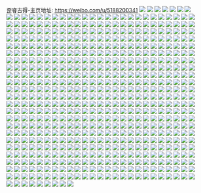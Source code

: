 歪睿古得-主页地址: https://weibo.com/u/5188200341 
![](https://wx4.sinaimg.cn/mw2000/005F79UFly1h8wygtimluj30u00ya0y1.jpg) 
![](https://wx4.sinaimg.cn/mw2000/005F79UFly1h8s5674rcgj30zo2561kx.jpg) 
![](https://wx4.sinaimg.cn/mw2000/005F79UFly1h8phu8wo7wj32c02c04qq.jpg) 
![](https://wx4.sinaimg.cn/mw2000/005F79UFly1h8niu481vkj32c02c0npe.jpg) 
![](https://wx4.sinaimg.cn/mw2000/005F79UFly1h8klcp8d26j30zo256h1o.jpg) 
![](https://wx4.sinaimg.cn/mw2000/005F79UFly1h8jtdghgjgj30zo256h0e.jpg) 
![](https://wx4.sinaimg.cn/mw2000/005F79UFly1h8iy2l20goj30v90v9gql.jpg) 
![](https://wx4.sinaimg.cn/mw2000/005F79UFly1h8bf3zbek7j31o01o0hdt.jpg) 
![](https://wx4.sinaimg.cn/mw2000/005F79UFly1h7z7sgn6njj30zo2567u2.jpg) 
![](https://wx4.sinaimg.cn/mw2000/005F79UFly1h7z164oi60j32c02c0kjl.jpg) 
![](https://wx4.sinaimg.cn/mw2000/005F79UFly1h7uh8br5fsj30u01hcws0.jpg) 
![](https://wx4.sinaimg.cn/mw2000/005F79UFly1h7l9nnjhcmj31o0280kjl.jpg) 
![](https://wx4.sinaimg.cn/mw2000/005F79UFly1h7l78qyfmyj313y24w7ku.jpg) 
![](https://wx4.sinaimg.cn/mw2000/005F79UFly1h7l78qh4qdj313y24w1kx.jpg) 
![](https://wx4.sinaimg.cn/mw2000/005F79UFly1h7l6hvx47vj32560zonpd.jpg) 
![](https://wx4.sinaimg.cn/mw2000/005F79UFly1h6y8gng2fhj32c03407wi.jpg) 
![](https://wx4.sinaimg.cn/mw2000/005F79UFly1h6y8gxfkvwj33402c019a.jpg) 
![](https://wx4.sinaimg.cn/mw2000/005F79UFly1h6y8fk8649j30zo256e82.jpg) 
![](https://wx4.sinaimg.cn/mw2000/005F79UFly1h6543yotdtj30wi0fbt9x.jpg) 
![](https://wx4.sinaimg.cn/mw2000/005F79UFly1h5i5agwg7fj31o02804qq.jpg) 
![](https://wx4.sinaimg.cn/mw2000/005F79UFly1h50wd2kxvbj31o01o0kjl.jpg) 
![](https://wx4.sinaimg.cn/mw2000/005F79UFly1h4v66seuxhj32c02c0nph.jpg) 
![](https://wx4.sinaimg.cn/mw2000/005F79UFly1h4v5f2vu8bj32c02c01l0.jpg) 
![](https://wx4.sinaimg.cn/mw2000/005F79UFly1h4nx3tynk7j32c02c0kjp.jpg) 
![](https://wx4.sinaimg.cn/mw2000/005F79UFly1h4jif15g4bj32c02c01l2.jpg) 
![](https://wx4.sinaimg.cn/mw2000/005F79UFly1h4jif5psc1j32c12c1e85.jpg) 
![](https://wx4.sinaimg.cn/mw2000/005F79UFly1h4jif9ty0ej32c02c04qu.jpg) 
![](https://wx4.sinaimg.cn/mw2000/005F79UFly1h4jifdtbpej32c02c0kjp.jpg) 
![](https://wx4.sinaimg.cn/mw2000/005F79UFly1h4jievoaz7j32c02c04qt.jpg) 
![](https://wx4.sinaimg.cn/mw2000/005F79UFly1h4jifhweamj32c02c0hdv.jpg) 
![](https://wx4.sinaimg.cn/mw2000/005F79UFly1h4gsq59gozj32c02c07wi.jpg) 
![](https://wx4.sinaimg.cn/mw2000/005F79UFly1h4bvbc5ruoj32c03401kz.jpg) 
![](https://wx4.sinaimg.cn/mw2000/005F79UFly1h469wvs3lrj30wi0n5q56.jpg) 
![](https://wx4.sinaimg.cn/mw2000/005F79UFly1h41rd9ucevj32c02c04qq.jpg) 
![](https://wx4.sinaimg.cn/mw2000/005F79UFly1h40w5axd5xj32c02c07wi.jpg) 
![](https://wx4.sinaimg.cn/mw2000/005F79UFly1h3ytbpz0x0j32c02c0e82.jpg) 
![](https://wx4.sinaimg.cn/mw2000/005F79UFly1h3u3e5vwrkj30zo11ragp.jpg) 
![](https://wx4.sinaimg.cn/mw2000/005F79UFly1h3tzxvds63j31o0280npe.jpg) 
![](https://wx4.sinaimg.cn/mw2000/005F79UFly1h3tduvpdu6j30wi16qjze.jpg) 
![](https://wx4.sinaimg.cn/mw2000/005F79UFly1h3llj2mjpaj30zo256qv5.jpg) 
![](https://wx4.sinaimg.cn/mw2000/005F79UFly1h3gbt6mc7ej31o0280x6p.jpg) 
![](https://wx4.sinaimg.cn/mw2000/005F79UFly1h3gbtxys2uj30zo256u0x.jpg) 
![](https://wx4.sinaimg.cn/mw2000/005F79UFly1h3cts0k53jj30my0jqtau.jpg) 
![](https://wx4.sinaimg.cn/mw2000/005F79UFly1h3b7ccpfiwj30u011idmz.jpg) 
![](https://wx4.sinaimg.cn/mw2000/005F79UFly1h2who3t6rxj30zo256h8m.jpg) 
![](https://wx4.sinaimg.cn/mw2000/005F79UFly1h2who4ymg0j30zo256h8r.jpg) 
![](https://wx4.sinaimg.cn/mw2000/005F79UFly1h2mtku4mpkj30zo256b29.jpg) 
![](https://wx4.sinaimg.cn/mw2000/005F79UFly1h2m2xd11e1j30zg1baqbf.jpg) 
![](https://wx4.sinaimg.cn/mw2000/005F79UFly1h2m2xbxxexj31ba0zgtki.jpg) 
![](https://wx4.sinaimg.cn/mw2000/005F79UFly1h2jupzf68oj32a12a1hdw.jpg) 
![](https://wx4.sinaimg.cn/mw2000/005F79UFly1h2eqmmy4sqj30zo256k30.jpg) 
![](https://wx4.sinaimg.cn/mw2000/005F79UFly1h2eqmnkqy1j30zo256alx.jpg) 
![](https://wx4.sinaimg.cn/mw2000/005F79UFly1h2bs4xnyr6j32c02c01kz.jpg) 
![](https://wx4.sinaimg.cn/mw2000/005F79UFly1h2bs51izwzj32c02c07wj.jpg) 
![](https://wx4.sinaimg.cn/mw2000/005F79UFly1h2bs4rukksj32c02c0u0z.jpg) 
![](https://wx4.sinaimg.cn/mw2000/005F79UFly1h2bs52jrywj32c02c04qp.jpg) 
![](https://wx4.sinaimg.cn/mw2000/005F79UFly1h2a7ms98fgj32c02c01ky.jpg) 
![](https://wx4.sinaimg.cn/mw2000/005F79UFly1h29evn7x2kj32c02c04qq.jpg) 
![](https://wx4.sinaimg.cn/mw2000/005F79UFly1h24wwceqqpj30u01hb1cs.jpg) 
![](https://wx4.sinaimg.cn/mw2000/005F79UFly1h23herp83tj32c02c0nph.jpg) 
![](https://wx4.sinaimg.cn/mw2000/005F79UFly1h1vmbnfjgqj32c02c0npd.jpg) 
![](https://wx4.sinaimg.cn/mw2000/005F79UFly1h1vmbmkp73j32c02c0kjl.jpg) 
![](https://wx4.sinaimg.cn/mw2000/005F79UFly1h1uec1t3f0j32c02c0npf.jpg) 
![](https://wx4.sinaimg.cn/mw2000/005F79UFly1h1uec3pde3j32c02c0npe.jpg) 
![](https://wx4.sinaimg.cn/mw2000/005F79UFly1h1nglwu8qjj31o0280kjm.jpg) 
![](https://wx4.sinaimg.cn/mw2000/005F79UFly1h1gcecdrbaj32c02c0npe.jpg) 
![](https://wx4.sinaimg.cn/mw2000/005F79UFly1h1gced2atkj32c02c0npd.jpg) 
![](https://wx4.sinaimg.cn/mw2000/005F79UFly1h1gcee9k7mj32c02c0npf.jpg) 
![](https://wx4.sinaimg.cn/mw2000/005F79UFly1h1gceezzbpj31o0280kjl.jpg) 
![](https://wx4.sinaimg.cn/mw2000/005F79UFly1h1gcjbci0dj31o01o04qp.jpg) 
![](https://wx4.sinaimg.cn/mw2000/005F79UFly1h1e6zo8ayzj31o01o04qp.jpg) 
![](https://wx4.sinaimg.cn/mw2000/005F79UFly1h1e6zpd7eyj31o01o07wh.jpg) 
![](https://wx4.sinaimg.cn/mw2000/005F79UFly1h1d2b4fqi7j31o01o0hdt.jpg) 
![](https://wx4.sinaimg.cn/mw2000/005F79UFly1h17f2nxm11j30u00u0k55.jpg) 
![](https://wx4.sinaimg.cn/mw2000/005F79UFly1h13bn1kfvgj30u00u075x.jpg) 
![](https://wx4.sinaimg.cn/mw2000/005F79UFly1h13bn189kxj30u00u0gpf.jpg) 
![](https://wx4.sinaimg.cn/mw2000/005F79UFly1h12nyfvw89j31o0280b29.jpg) 
![](https://wx4.sinaimg.cn/mw2000/005F79UFly1h12nyk4z5bj32c02c0b2a.jpg) 
![](https://wx4.sinaimg.cn/mw2000/005F79UFly1h12nyxe4qrj31811acan3.jpg) 
![](https://wx4.sinaimg.cn/mw2000/005F79UFly1h0wfi675u7j32c02c0npe.jpg) 
![](https://wx4.sinaimg.cn/mw2000/005F79UFly1h0wfi41a23j32c02c01kz.jpg) 
![](https://wx4.sinaimg.cn/mw2000/005F79UFly1h0vsicho7bj30u00u0jw1.jpg) 
![](https://wx4.sinaimg.cn/mw2000/005F79UFly1h0s9jwwwc5j31o0280x6p.jpg) 
![](https://wx4.sinaimg.cn/mw2000/005F79UFly1h0s9jxzpuij31o0280u0x.jpg) 
![](https://wx4.sinaimg.cn/mw2000/005F79UFly1h0s9jzgtz8j31o0280kjl.jpg) 
![](https://wx4.sinaimg.cn/mw2000/005F79UFly1h0s9k40uboj32c0340b2b.jpg) 
![](https://wx4.sinaimg.cn/mw2000/005F79UFly1h0notbmjo8j31o0280npd.jpg) 
![](https://wx4.sinaimg.cn/mw2000/005F79UFly1h0k8fr8ikxj30sp0spjzh.jpg) 
![](https://wx4.sinaimg.cn/mw2000/005F79UFly1h0jp0p7uh5j30ku0kugpk.jpg) 
![](https://wx4.sinaimg.cn/mw2000/005F79UFly1h0hxfb3ruyj30se0sgn1c.jpg) 
![](https://wx4.sinaimg.cn/mw2000/005F79UFly1h0gsr9nx15j33402c04qr.jpg) 
![](https://wx4.sinaimg.cn/mw2000/005F79UFly1h0gsrmzowdj31o0280e82.jpg) 
![](https://wx4.sinaimg.cn/mw2000/005F79UFly1h0gsronmn9j32b8340hdu.jpg) 
![](https://wx4.sinaimg.cn/mw2000/005F79UFly1h0g9n1e1fqj32801o0npd.jpg) 
![](https://wx4.sinaimg.cn/mw2000/005F79UFly1h0bvmaupujj30ku0ku0xc.jpg) 
![](https://wx4.sinaimg.cn/mw2000/005F79UFly1h09nldcp1kj32c02c0e82.jpg) 
![](https://wx4.sinaimg.cn/mw2000/005F79UFly1h084qne61yj30ku0kugtx.jpg) 
![](https://wx4.sinaimg.cn/mw2000/005F79UFly1h084qnsp95j30ku0kun3w.jpg) 
![](https://wx4.sinaimg.cn/mw2000/005F79UFly1h084qn03fsj30ku0kutgo.jpg) 
![](https://wx4.sinaimg.cn/mw2000/005F79UFly1h01l5dzfw6j30zo256n8m.jpg) 
![](https://wx4.sinaimg.cn/mw2000/005F79UFly1gzyvsswkr6j30u01hcn8t.jpg) 
![](https://wx4.sinaimg.cn/mw2000/005F79UFly1gzyvsx0o79j30zo256hdt.jpg) 
![](https://wx4.sinaimg.cn/mw2000/005F79UFly1gzoi10sn5aj30ku0ku0yx.jpg) 
![](https://wx4.sinaimg.cn/mw2000/005F79UFly1gzlx6lhx8jj30ku0kugpv.jpg) 
![](https://wx4.sinaimg.cn/mw2000/005F79UFly1gzlx6nalkjj30ku0ku77a.jpg) 
![](https://wx4.sinaimg.cn/mw2000/005F79UFly1gzlx7jisllj30ku0kugol.jpg) 
![](https://wx4.sinaimg.cn/mw2000/005F79UFly1gzl8fgw4hej30ku0kujtr.jpg) 
![](https://wx4.sinaimg.cn/mw2000/005F79UFly1gzl8fh61ymj30ku0ku40n.jpg) 
![](https://wx4.sinaimg.cn/mw2000/005F79UFly1gzk8bm8y24j30ku0kujui.jpg) 
![](https://wx4.sinaimg.cn/mw2000/005F79UFly1gzk8bmts4cj30ku0ku0x9.jpg) 
![](https://wx4.sinaimg.cn/mw2000/005F79UFly1gzk8bnbty8j30ku0kuwjl.jpg) 
![](https://wx4.sinaimg.cn/mw2000/005F79UFly1gzk8bnr82ej30ku0kutcr.jpg) 
![](https://wx4.sinaimg.cn/mw2000/005F79UFly1gzk8bo4r8nj30ku0ku0xb.jpg) 
![](https://wx4.sinaimg.cn/mw2000/005F79UFly1gzk8boh1vpj30ku0ku41s.jpg) 
![](https://wx4.sinaimg.cn/mw2000/005F79UFly1gzk8bks17jj30ku0ku0wy.jpg) 
![](https://wx4.sinaimg.cn/mw2000/005F79UFly1gzk8bos3tvj30ku0ku0vn.jpg) 
![](https://wx4.sinaimg.cn/mw2000/005F79UFly1gzjdlcn21kj30ku0kuq9n.jpg) 
![](https://wx4.sinaimg.cn/mw2000/005F79UFly1gzjdlctt97j30ku0kujxy.jpg) 
![](https://wx4.sinaimg.cn/mw2000/005F79UFly1gzjdlcb8jvj30ku0kuwin.jpg) 
![](https://wx4.sinaimg.cn/mw2000/005F79UFly1gzjdld27d0j30ku0kuq72.jpg) 
![](https://wx4.sinaimg.cn/mw2000/005F79UFly1gzir53kn7yj30ku0kutcb.jpg) 
![](https://wx4.sinaimg.cn/mw2000/005F79UFly1gzefrz015ij30ku0kuq6p.jpg) 
![](https://wx4.sinaimg.cn/mw2000/005F79UFly1gze9xm1rbjj30ku0kuwhh.jpg) 
![](https://wx4.sinaimg.cn/mw2000/005F79UFly1gzddwyltyfj30u0140gwl.jpg) 
![](https://wx4.sinaimg.cn/mw2000/005F79UFly1gzbvhk7ycmj30ku0kujwe.jpg) 
![](https://wx4.sinaimg.cn/mw2000/005F79UFly1gzbvhjsh9uj30ku0kuacw.jpg) 
![](https://wx4.sinaimg.cn/mw2000/005F79UFly1gz9zwf8lwzj30ku0ku0ws.jpg) 
![](https://wx4.sinaimg.cn/mw2000/005F79UFly1gz2geujiowj30qa15wn7y.jpg) 
![](https://wx4.sinaimg.cn/mw2000/005F79UFly1gz0ig3z6j1j30ku0ku0wl.jpg) 
![](https://wx4.sinaimg.cn/mw2000/005F79UFly1gz09bmo5c1j32801o04qq.jpg) 
![](https://wx4.sinaimg.cn/mw2000/005F79UFly1gyx7vlp9x3j30zo256kjl.jpg) 
![](https://wx4.sinaimg.cn/mw2000/005F79UFly1gyw58vi4a1j30u0140guu.jpg) 
![](https://wx4.sinaimg.cn/mw2000/005F79UFly1gyutdkmoknj30ku0kun4l.jpg) 
![](https://wx4.sinaimg.cn/mw2000/005F79UFly1gyuoho17ayj30ku0kudjo.jpg) 
![](https://wx4.sinaimg.cn/mw2000/005F79UFly1gyuohoedt3j30ku0kujvv.jpg) 
![](https://wx4.sinaimg.cn/mw2000/005F79UFly1gyqans931gj30ku0ku783.jpg) 
![](https://wx4.sinaimg.cn/mw2000/005F79UFly1gyq7ego9iej30ku0ku414.jpg) 
![](https://wx4.sinaimg.cn/mw2000/005F79UFly1gyq7eh6tojj30ku0kudi6.jpg) 
![](https://wx4.sinaimg.cn/mw2000/005F79UFly1gymsi3v62yj30ku0ku0wy.jpg) 
![](https://wx4.sinaimg.cn/mw2000/005F79UFly1gylue9pn22j30zo256x6p.jpg) 
![](https://wx4.sinaimg.cn/mw2000/005F79UFly1gyldpz37dpj30ku0ku78b.jpg) 
![](https://wx4.sinaimg.cn/mw2000/005F79UFly1gyldpzdp4wj30ku0kutcc.jpg) 
![](https://wx4.sinaimg.cn/mw2000/005F79UFly1gyldq116qgj30ku0ku42c.jpg) 
![](https://wx4.sinaimg.cn/mw2000/005F79UFly1gyk7k3r8pej30zo256u0x.jpg) 
![](https://wx4.sinaimg.cn/mw2000/005F79UFly1gyi803yvppj30zo256b29.jpg) 
![](https://wx4.sinaimg.cn/mw2000/005F79UFly1gyi7z9kwjtj30ku0kudlm.jpg) 
![](https://wx4.sinaimg.cn/mw2000/005F79UFly1gyhx64oolsj30da0d3aax.jpg) 
![](https://wx4.sinaimg.cn/mw2000/005F79UFly1gygsechopxj32c02c0npd.jpg) 
![](https://wx4.sinaimg.cn/mw2000/005F79UFly1gyfuz0r4khj30ku0ku79f.jpg) 
![](https://wx4.sinaimg.cn/mw2000/005F79UFly1gyfuz1syzhj30ku0kutc4.jpg) 
![](https://wx4.sinaimg.cn/mw2000/005F79UFly1gyfuz2c62ej30ku0kuq5q.jpg) 
![](https://wx4.sinaimg.cn/mw2000/005F79UFly1gyfuz2qysgj30ku0kudjv.jpg) 
![](https://wx4.sinaimg.cn/mw2000/005F79UFly1gyfdzy6pvuj30ku0kuteh.jpg) 
![](https://wx4.sinaimg.cn/mw2000/005F79UFly1gyfdzykcnij30ku0kun36.jpg) 
![](https://wx4.sinaimg.cn/mw2000/005F79UFly1gydi4wisjij30ku0kumzx.jpg) 
![](https://wx4.sinaimg.cn/mw2000/005F79UFly1gydi4z8c7vj30ku0kuwip.jpg) 
![](https://wx4.sinaimg.cn/mw2000/005F79UFly1gydi52qokpj30ku0ku44b.jpg) 
![](https://wx4.sinaimg.cn/mw2000/005F79UFly1gyd8zp1sg0j30u01sxali.jpg) 
![](https://wx4.sinaimg.cn/mw2000/005F79UFly1gyd1397x51j30ku0kuwi8.jpg) 
![](https://wx4.sinaimg.cn/mw2000/005F79UFly1gyd138aht7j30ku0kuwim.jpg) 
![](https://wx4.sinaimg.cn/mw2000/005F79UFly1gyb7wlkpwpj30u0140guu.jpg) 
![](https://wx4.sinaimg.cn/mw2000/005F79UFly1gyb7ylenzsj30u0140do6.jpg) 
![](https://wx4.sinaimg.cn/mw2000/005F79UFly1gy8tz514ztj32c02c0e83.jpg) 
![](https://wx4.sinaimg.cn/mw2000/005F79UFly1gy8rlxk620j32c03404qr.jpg) 
![](https://wx4.sinaimg.cn/mw2000/005F79UFly1gy7mq0wc70j31o02801ky.jpg) 
![](https://wx4.sinaimg.cn/mw2000/005F79UFly1gy6o0xa3d2j30ku0kun66.jpg) 
![](https://wx4.sinaimg.cn/mw2000/005F79UFly1gy6o0xmyx7j30ku0kuaii.jpg) 
![](https://wx4.sinaimg.cn/mw2000/005F79UFly1gy6o0yix00j30ku0kuqce.jpg) 
![](https://wx4.sinaimg.cn/mw2000/005F79UFly1gy6o0z303aj30ku0kudjy.jpg) 
![](https://wx4.sinaimg.cn/mw2000/005F79UFly1gy6o0wwxmmj30ku0kuah2.jpg) 
![](https://wx4.sinaimg.cn/mw2000/005F79UFly1gy6o0zu3f9j30ku0kuwiu.jpg) 
![](https://wx4.sinaimg.cn/mw2000/005F79UFly1gy6o10tq4nj30ku0kun11.jpg) 
![](https://wx4.sinaimg.cn/mw2000/005F79UFly1gy6o115r2oj30ku0kutce.jpg) 
![](https://wx4.sinaimg.cn/mw2000/005F79UFly1gy42d1zwaaj30ku0ku7al.jpg) 
![](https://wx4.sinaimg.cn/mw2000/005F79UFly1gy3nriqx70j30ku0ku43t.jpg) 
![](https://wx4.sinaimg.cn/mw2000/005F79UFly1gy3nrj5waoj30ku0kun38.jpg) 
![](https://wx4.sinaimg.cn/mw2000/005F79UFly1gy1ucmjh1jj30ku0ku41d.jpg) 
![](https://wx4.sinaimg.cn/mw2000/005F79UFly1gy1uclkvj2j30ku0kuwhp.jpg) 
![](https://wx4.sinaimg.cn/mw2000/005F79UFly1gy0opam4v3j30ku0kuwiz.jpg) 
![](https://wx4.sinaimg.cn/mw2000/005F79UFly1gy0m4qau0yj30ku0kutc1.jpg) 
![](https://wx4.sinaimg.cn/mw2000/005F79UFly1gxzr4rm4zkj30ku0kuqbd.jpg) 
![](https://wx4.sinaimg.cn/mw2000/005F79UFly1gxzbu2zscgj30ku0kuwgy.jpg) 
![](https://wx4.sinaimg.cn/mw2000/005F79UFly1gxzbu3uow2j30u0140tiq.jpg) 
![](https://wx4.sinaimg.cn/mw2000/005F79UFly1gxyi4lanvbj30ku0kuadw.jpg) 
![](https://wx4.sinaimg.cn/mw2000/005F79UFly1gxxip6xrjnj30ku0kun21.jpg) 
![](https://wx4.sinaimg.cn/mw2000/005F79UFly1gxxip7hhdfj30ku0kugpp.jpg) 
![](https://wx4.sinaimg.cn/mw2000/005F79UFly1gxxip6dt1qj30ku0kujwi.jpg) 
![](https://wx4.sinaimg.cn/mw2000/005F79UFly1gxwfrersdaj30ku0kujx1.jpg) 
![](https://wx4.sinaimg.cn/mw2000/005F79UFly1gxwfrf1b09j30ku0kugrx.jpg) 
![](https://wx4.sinaimg.cn/mw2000/005F79UFly1gxtvfk9ydxj30ku0kudj0.jpg) 
![](https://wx4.sinaimg.cn/mw2000/005F79UFly1gxtjuud24pj30ku0kun12.jpg) 
![](https://wx4.sinaimg.cn/mw2000/005F79UFly1gxtjuutvi3j30ku0kudix.jpg) 
![](https://wx4.sinaimg.cn/mw2000/005F79UFly1gxqgdm1frrj30u0140wnz.jpg) 
![](https://wx4.sinaimg.cn/mw2000/005F79UFly1gxqgdl5x5qj30u0140aik.jpg) 
![](https://wx4.sinaimg.cn/mw2000/005F79UFly1gxp43oe4c5j30ku0kun2w.jpg) 
![](https://wx4.sinaimg.cn/mw2000/005F79UFly1gxp43oviwsj30ku0kudkh.jpg) 
![](https://wx4.sinaimg.cn/mw2000/005F79UFly1gxp43p9miqj30ku0kuq7r.jpg) 
![](https://wx4.sinaimg.cn/mw2000/005F79UFly1gxp43pnej0j30ku0kuju3.jpg) 
![](https://wx4.sinaimg.cn/mw2000/005F79UFly1gxp43o10r5j30ku0kutay.jpg) 
![](https://wx4.sinaimg.cn/mw2000/005F79UFly1gxp43pzszdj30ku0kutbt.jpg) 
![](https://wx4.sinaimg.cn/mw2000/005F79UFly1gxp43qjwwfj30rs0ku78w.jpg) 
![](https://wx4.sinaimg.cn/mw2000/005F79UFly1gxp43qxt2yj30rs0kugq6.jpg) 
![](https://wx4.sinaimg.cn/mw2000/005F79UFly1gxp45r7unwj30ko0rk77x.jpg) 
![](https://wx4.sinaimg.cn/mw2000/005F79UFly1gxo4vcm5hgj30ku0kudjq.jpg) 
![](https://wx4.sinaimg.cn/mw2000/005F79UFly1gxo1rdxx3rj30ku0ku432.jpg) 
![](https://wx4.sinaimg.cn/mw2000/005F79UFly1gxmjdsu4rpj30u01407d5.jpg) 
![](https://wx4.sinaimg.cn/mw2000/005F79UFly1gxjxwzkk07j30ku0kugqs.jpg) 
![](https://wx4.sinaimg.cn/mw2000/005F79UFly1gxidc0snbbj30ku0ku0w7.jpg) 
![](https://wx4.sinaimg.cn/mw2000/005F79UFly1gxhvijw10sj30ku0kudj4.jpg) 
![](https://wx4.sinaimg.cn/mw2000/005F79UFly1gxhviuu6m8j30ku0ku0wx.jpg) 
![](https://wx4.sinaimg.cn/mw2000/005F79UFly1gxhvigrbu8j30ku0kuadv.jpg) 
![](https://wx4.sinaimg.cn/mw2000/005F79UFly1gxh3t5506ij30ku0kuq7x.jpg) 
![](https://wx4.sinaimg.cn/mw2000/005F79UFly1gxh3t5j3kvj30ku0ku41z.jpg) 
![](https://wx4.sinaimg.cn/mw2000/005F79UFly1gxglkto48fj30t91g0wlg.jpg) 
![](https://wx4.sinaimg.cn/mw2000/005F79UFly1gxfvlx7rq6j30ku0kutd4.jpg) 
![](https://wx4.sinaimg.cn/mw2000/005F79UFly1gxfvlwwylcj30ku0kuq70.jpg) 
![](https://wx4.sinaimg.cn/mw2000/005F79UFly1gxd8zs8uioj30u0140qfp.jpg) 
![](https://wx4.sinaimg.cn/mw2000/005F79UFly1gxd8zspnh2j30u00u0ti8.jpg) 
![](https://wx4.sinaimg.cn/mw2000/005F79UFly1gxd8zt6zf3j31400u0ap1.jpg) 
![](https://wx4.sinaimg.cn/mw2000/005F79UFly1gxd8ztpgrmj30u0140an7.jpg) 
![](https://wx4.sinaimg.cn/mw2000/005F79UFly1gxcb7sdv1jj30ku0kudjf.jpg) 
![](https://wx4.sinaimg.cn/mw2000/005F79UFly1gxcb7rxqqgj30ku0kuwho.jpg) 
![](https://wx4.sinaimg.cn/mw2000/005F79UFly1gxc7fliywyj31400u0tj0.jpg) 
![](https://wx4.sinaimg.cn/mw2000/005F79UFly1gxc7fm4ckvj31400u0gvp.jpg) 
![](https://wx4.sinaimg.cn/mw2000/005F79UFly1gxc7fmhq5lj31400u0wr3.jpg) 
![](https://wx4.sinaimg.cn/mw2000/005F79UFly1gxc7fmxmx0j31400u0wqm.jpg) 
![](https://wx4.sinaimg.cn/mw2000/005F79UFly1gxb1j7uti3j31400u0jzk.jpg) 
![](https://wx4.sinaimg.cn/mw2000/005F79UFly1gxb1j89povj31400u049v.jpg) 
![](https://wx4.sinaimg.cn/mw2000/005F79UFly1gxb1j8yncnj31400u00yc.jpg) 
![](https://wx4.sinaimg.cn/mw2000/005F79UFly1gxb1j9ke8jj31400u07ei.jpg) 
![](https://wx4.sinaimg.cn/mw2000/005F79UFly1gx9vw9rwpjj31400u0k36.jpg) 
![](https://wx4.sinaimg.cn/mw2000/005F79UFly1gx9vw9efwbj31400u0tkg.jpg) 
![](https://wx4.sinaimg.cn/mw2000/005F79UFly1gx94if66s0j30u00u00zh.jpg) 
![](https://wx4.sinaimg.cn/mw2000/005F79UFly1gx8u0xgagjj30ku0ku77h.jpg) 
![](https://wx4.sinaimg.cn/mw2000/005F79UFly1gx8qbk0rrtj30u00u07bs.jpg) 
![](https://wx4.sinaimg.cn/mw2000/005F79UFly1gx6204ebjkj30u00u0qd0.jpg) 
![](https://wx4.sinaimg.cn/mw2000/005F79UFly1gx556ypzubj30u00u07cp.jpg) 
![](https://wx4.sinaimg.cn/mw2000/005F79UFly1gx29havl35j30yt0u076x.jpg) 
![](https://wx4.sinaimg.cn/mw2000/005F79UFly1gx10p9n9gnj30u0140n7x.jpg) 
![](https://wx4.sinaimg.cn/mw2000/005F79UFly1gwy6uyaplsj31410u0h1r.jpg) 
![](https://wx4.sinaimg.cn/mw2000/005F79UFly1gwopvvz82tj30u00u012g.jpg) 
![](https://wx4.sinaimg.cn/mw2000/005F79UFly1gwo1gngjp2j31sc2ds1kz.jpg) 
![](https://wx4.sinaimg.cn/mw2000/005F79UFly1gwo1gqo5jxj32c0340kjn.jpg) 
![](https://wx4.sinaimg.cn/mw2000/005F79UFly1gwo1gs119ej32c02c0kjl.jpg) 
![](https://wx4.sinaimg.cn/mw2000/005F79UFly1gwdcc1jiiij32c0340b2b.jpg) 
![](https://wx4.sinaimg.cn/mw2000/005F79UFly1gwdcc2aitaj32c0340e82.jpg) 
![](https://wx4.sinaimg.cn/mw2000/005F79UFly1gwdcc2oc9wj30ku0kutef.jpg) 
![](https://wx4.sinaimg.cn/mw2000/005F79UFly1gwdcc2vfakj30ku0ku79k.jpg) 
![](https://wx4.sinaimg.cn/mw2000/005F79UFly1gwdcc3zakdj33402c07wj.jpg) 
![](https://wx4.sinaimg.cn/mw2000/005F79UFly1gwdcc0fj00j30u0140gp1.jpg) 
![](https://wx4.sinaimg.cn/mw2000/005F79UFly1gwdcc4ytz4j33402c0e82.jpg) 
![](https://wx4.sinaimg.cn/mw2000/005F79UFly1gwdcc6apudj30ku0ku0zr.jpg) 
![](https://wx4.sinaimg.cn/mw2000/005F79UFly1gwdccdk26yj30ku0ku7aw.jpg) 
![](https://wx4.sinaimg.cn/mw2000/005F79UFly1gox1zy9upzj30u0140qf9.jpg) 
![](https://wx4.sinaimg.cn/mw2000/005F79UFly1gox1zyqh4pj30u0140485.jpg) 
![](https://wx4.sinaimg.cn/mw2000/005F79UFly1gotsz8gilxj30ku0ku44g.jpg) 
![](https://wx4.sinaimg.cn/mw2000/005F79UFly1gotsz89ohaj30ku0ku0yb.jpg) 
![](https://wx4.sinaimg.cn/mw2000/005F79UFly1gotsz9ai9oj31o0280e81.jpg) 
![](https://wx4.sinaimg.cn/mw2000/005F79UFly1gofud24jpij30ku0kujxc.jpg) 
![](https://wx4.sinaimg.cn/mw2000/005F79UFly1gofue91coxj30ku0kuter.jpg) 
![](https://wx4.sinaimg.cn/mw2000/005F79UFly1gofue8feznj30ku0ku44z.jpg) 
![](https://wx4.sinaimg.cn/mw2000/005F79UFly1gmxdhibgqtj31400u0wnz.jpg) 
![](https://wx4.sinaimg.cn/mw2000/005F79UFly1gmxdhiw7d2j31400u0ds3.jpg) 
![](https://wx4.sinaimg.cn/mw2000/005F79UFly1gmxdhhd6blj31400u0zuw.jpg) 
![](https://wx4.sinaimg.cn/mw2000/005F79UFly1gmxdhjd8i1j31400u010y.jpg) 
![](https://wx4.sinaimg.cn/mw2000/005F79UFly1glv3jk1fhxj30u00u0wme.jpg) 
![](https://wx4.sinaimg.cn/mw2000/005F79UFly1glv3jjs6owj30u00u0jxg.jpg) 
![](https://wx4.sinaimg.cn/mw2000/005F79UFly1glrq3c1ivkj31400u0q9p.jpg) 
![](https://wx4.sinaimg.cn/mw2000/005F79UFgy1glpn0gbjd6j30u00u0grv.jpg) 
![](https://wx4.sinaimg.cn/mw2000/005F79UFly1glhmf2b460j30u0140qba.jpg) 
![](https://wx4.sinaimg.cn/mw2000/005F79UFly1glhmf2odg1j30u0140wmp.jpg) 
![](https://wx4.sinaimg.cn/mw2000/005F79UFly1gl3pfpkh7tj30u00u0ajb.jpg) 
![](https://wx4.sinaimg.cn/mw2000/005F79UFly1gl3pfq6m6rj30u00u049a.jpg) 
![](https://wx4.sinaimg.cn/mw2000/005F79UFly1gl2wednq69j32801o0b2a.jpg) 
![](https://wx4.sinaimg.cn/mw2000/005F79UFly1gl2weewft7j32c0340npe.jpg) 
![](https://wx4.sinaimg.cn/mw2000/005F79UFly1gl2wecg2ekj32c02c0hdt.jpg) 
![](https://wx4.sinaimg.cn/mw2000/005F79UFly1gksbeexupvj32801o0u0x.jpg) 
![](https://wx4.sinaimg.cn/mw2000/005F79UFly1gknh6gyuc6j30n01dsnpe.jpg) 
![](https://wx4.sinaimg.cn/mw2000/005F79UFly1gknh6kqcgpj30n01ds4qr.jpg) 
![](https://wx4.sinaimg.cn/mw2000/005F79UFly1gkehopplhwj30jg0jgn0q.jpg) 
![](https://wx4.sinaimg.cn/mw2000/005F79UFly1gk90ad6bxuj30e90dfjx1.jpg) 
![](https://wx4.sinaimg.cn/mw2000/005F79UFly1gjy9whlgbuj30ku0ku42c.jpg) 
![](https://wx4.sinaimg.cn/mw2000/005F79UFly1gjon0501c1j32801o0kjm.jpg) 
![](https://wx4.sinaimg.cn/mw2000/005F79UFly1gjns8g6ev4j30u01407es.jpg) 
![](https://wx4.sinaimg.cn/mw2000/005F79UFly1gjns8ex4ofj31400u0do2.jpg) 
![](https://wx4.sinaimg.cn/mw2000/005F79UFly1gjns8f9lg3j31400u07kx.jpg) 
![](https://wx4.sinaimg.cn/mw2000/005F79UFly1gjns8fmh2xj31400u010x.jpg) 
![](https://wx4.sinaimg.cn/mw2000/005F79UFly1gjnlo70nwyj33402c0b2a.jpg) 
![](https://wx4.sinaimg.cn/mw2000/005F79UFly1gjmfzhgoenj31o0280hdu.jpg) 
![](https://wx4.sinaimg.cn/mw2000/005F79UFly1gjmbyuwb3sj32c02c0x6p.jpg) 
![](https://wx4.sinaimg.cn/mw2000/005F79UFly1gjhwgbuiltj30ku0ku79r.jpg) 
![](https://wx4.sinaimg.cn/mw2000/005F79UFly1gjhwjjgkxkj30rs0kudop.jpg) 
![](https://wx4.sinaimg.cn/mw2000/005F79UFly1gjhwjjpngcj30rs0kun46.jpg) 
![](https://wx4.sinaimg.cn/mw2000/005F79UFly1gjhwjk1g75j30ku0rs7cm.jpg) 
![](https://wx4.sinaimg.cn/mw2000/005F79UFly1gjhwjl0gsmj30u0140n48.jpg) 
![](https://wx4.sinaimg.cn/mw2000/005F79UFly1gjhwjj66w0j30p718u0y3.jpg) 
![](https://wx4.sinaimg.cn/mw2000/005F79UFly1gjhwjkbomrj30ku0rsjz2.jpg) 
![](https://wx4.sinaimg.cn/mw2000/005F79UFly1gjhwjkr75zj30ku0kuwkb.jpg) 
![](https://wx4.sinaimg.cn/mw2000/005F79UFly1gjhwjlflmmj30ku0ku7cd.jpg) 
![](https://wx4.sinaimg.cn/mw2000/005F79UFly1gj60f2jhjej30ku0kudk2.jpg) 
![](https://wx4.sinaimg.cn/mw2000/005F79UFly1gj60f28muuj30ku0kuq64.jpg) 
![](https://wx4.sinaimg.cn/mw2000/005F79UFly1gj60qsgvutj30u00wy7fb.jpg) 
![](https://wx4.sinaimg.cn/mw2000/005F79UFly1gj60qs27z6j30u00u0woa.jpg) 
![](https://wx4.sinaimg.cn/mw2000/005F79UFly1gj41cj2fkgj30u0140wpc.jpg) 
![](https://wx4.sinaimg.cn/mw2000/005F79UFly1gj41ck95bhj30u01404aa.jpg) 
![](https://wx4.sinaimg.cn/mw2000/005F79UFly1gj1op7cxt1j31o0140e59.jpg) 
![](https://wx4.sinaimg.cn/mw2000/005F79UFly1gj1op7tmikj31o01401b6.jpg) 
![](https://wx4.sinaimg.cn/mw2000/005F79UFly1gj0vpwn1bzj30ku0kuwk6.jpg) 
![](https://wx4.sinaimg.cn/mw2000/005F79UFly1gj0vpzyktcj30ku0kudnj.jpg) 
![](https://wx4.sinaimg.cn/mw2000/005F79UFly1gj0vq1zg65j30ku0ku7b0.jpg) 
![](https://wx4.sinaimg.cn/mw2000/005F79UFly1gj0vq4r1rpj30ku0kuwkd.jpg) 
![](https://wx4.sinaimg.cn/mw2000/005F79UFly1gizmtn51l5j32801o04qq.jpg) 
![](https://wx4.sinaimg.cn/mw2000/005F79UFly1gizmptah5dj30zk0k0qg9.jpg) 
![](https://wx4.sinaimg.cn/mw2000/005F79UFly1gizmptn1ykj30zk0k0tlb.jpg) 
![](https://wx4.sinaimg.cn/mw2000/005F79UFly1gizmptvwcrj30rs0kuh0c.jpg) 
![](https://wx4.sinaimg.cn/mw2000/005F79UFly1gizmpu2spwj30ku0kudlb.jpg) 
![](https://wx4.sinaimg.cn/mw2000/005F79UFly1gizmpua89aj30ku0ku453.jpg) 
![](https://wx4.sinaimg.cn/mw2000/005F79UFly1gizmpv74x6j32c02c0npd.jpg) 
![](https://wx4.sinaimg.cn/mw2000/005F79UFly1gizmtlwh0rj30rs0ku7jo.jpg) 
![](https://wx4.sinaimg.cn/mw2000/005F79UFly1gizmui3h28j32c03404qr.jpg) 
![](https://wx4.sinaimg.cn/mw2000/005F79UFly1giymayzkyrj30vc15sdxq.jpg) 
![](https://wx4.sinaimg.cn/mw2000/005F79UFly1gio91lucklj31o01pl4qp.jpg) 
![](https://wx4.sinaimg.cn/mw2000/005F79UFly1ggngaw97noj30ku0kuth4.jpg) 
![](https://wx4.sinaimg.cn/mw2000/005F79UFly1gg4zafzzrvj30vc15s7f2.jpg) 
![](https://wx4.sinaimg.cn/mw2000/005F79UFly1gg4zaffpejj315s0vcao0.jpg) 
![](https://wx4.sinaimg.cn/mw2000/005F79UFly1gg4zagf2t8j30vc15sws1.jpg) 
![](https://wx4.sinaimg.cn/mw2000/005F79UFly1gg4zagp0ytj30ku0ku42o.jpg) 
![](https://wx4.sinaimg.cn/mw2000/005F79UFly1gfwu0gnxc9j315s0vch2n.jpg) 
![](https://wx4.sinaimg.cn/mw2000/005F79UFly1gfwu0s4412j30ku0kuk7o.jpg) 
![](https://wx4.sinaimg.cn/mw2000/005F79UFly1gfqulozeuzj31400u0gvb.jpg) 
![](https://wx4.sinaimg.cn/mw2000/005F79UFly1gfqulpb7thj30u00vn117.jpg) 
![](https://wx4.sinaimg.cn/mw2000/005F79UFly1gfirfuibr7j30ku0kun52.jpg) 
![](https://wx4.sinaimg.cn/mw2000/005F79UFly1gfirfv156ij30rs0kudo2.jpg) 
![](https://wx4.sinaimg.cn/mw2000/005F79UFly1gfirfvb1q0j30ku0kuwi3.jpg) 
![](https://wx4.sinaimg.cn/mw2000/005F79UFly1gfirfu5se5j30ku0kujvy.jpg) 
![](https://wx4.sinaimg.cn/mw2000/005F79UFly1gfirfvn63wj30ku0kuafg.jpg) 
![](https://wx4.sinaimg.cn/mw2000/005F79UFly1gfagr3vnz3j30rs0kuti7.jpg) 
![](https://wx4.sinaimg.cn/mw2000/005F79UFly1gf4oxgkdrbj30ku0kutdj.jpg) 
![](https://wx4.sinaimg.cn/mw2000/005F79UFly1gf4p2hx53hj30u0140aoe.jpg) 
![](https://wx4.sinaimg.cn/mw2000/005F79UFly1gf10s43fdoj30ku0ku46h.jpg) 
![](https://wx4.sinaimg.cn/mw2000/005F79UFly1gf10s4ilzej30rs0kujzw.jpg) 
![](https://wx4.sinaimg.cn/mw2000/005F79UFly1gf10s5iq7qj30rs0kudor.jpg) 
![](https://wx4.sinaimg.cn/mw2000/005F79UFly1gf10s60vzoj30ku0rsakg.jpg) 
![](https://wx4.sinaimg.cn/mw2000/005F79UFly1gf10s6xaauj30rs0kugty.jpg) 
![](https://wx4.sinaimg.cn/mw2000/005F79UFly1gez6svukcej30u010uwki.jpg) 
![](https://wx4.sinaimg.cn/mw2000/005F79UFly1gez6sx20ebj30ku0kuq8x.jpg) 
![](https://wx4.sinaimg.cn/mw2000/005F79UFly1geuprmsh7hj32801o04qq.jpg) 
![](https://wx4.sinaimg.cn/mw2000/005F79UFly1geuprlkwzlj30ku0ku0vu.jpg) 
![](https://wx4.sinaimg.cn/mw2000/005F79UFly1geuprlcsqxj30ku0kudii.jpg) 
![](https://wx4.sinaimg.cn/mw2000/005F79UFly1geubzoi316j30ku0ku7b2.jpg) 
![](https://wx4.sinaimg.cn/mw2000/005F79UFly1geubznxhagj32801o0u0x.jpg) 
![](https://wx4.sinaimg.cn/mw2000/005F79UFly1get4b3x43wj30rs0ku7b9.jpg) 
![](https://wx4.sinaimg.cn/mw2000/005F79UFly1geod66tfu1j30ku0ku0xn.jpg) 
![](https://wx4.sinaimg.cn/mw2000/005F79UFly1geod67apogj30ku0kutfm.jpg) 
![](https://wx4.sinaimg.cn/mw2000/005F79UFly1geliq77b4gj30rs3ws1kx.jpg) 
![](https://wx4.sinaimg.cn/mw2000/005F79UFly1gelhd5diruj31400u017g.jpg) 
![](https://wx4.sinaimg.cn/mw2000/005F79UFly1gef9odwp6kj30u0140n6z.jpg) 
![](https://wx4.sinaimg.cn/mw2000/005F79UFly1geb0t64lx6j30ku0ku46p.jpg) 
![](https://wx4.sinaimg.cn/mw2000/005F79UFly1geb0t6s7udj32c02c0kjm.jpg) 
![](https://wx4.sinaimg.cn/mw2000/005F79UFly1geb0t4bcgtj32c02c0b2a.jpg) 
![](https://wx4.sinaimg.cn/mw2000/005F79UFly1geb0t82sg2j32c0340b2b.jpg) 
![](https://wx4.sinaimg.cn/mw2000/005F79UFly1geb0t5ri1mj31o02807wi.jpg) 
![](https://wx4.sinaimg.cn/mw2000/005F79UFly1geb0t9fn9hj30k00zk7al.jpg) 
![](https://wx4.sinaimg.cn/mw2000/005F79UFly1geb0t9pac4j30k00zkq78.jpg) 
![](https://wx4.sinaimg.cn/mw2000/005F79UFly1geb0t9x7esj30ku0kuq9y.jpg) 
![](https://wx4.sinaimg.cn/mw2000/005F79UFly1geb0tgy9yuj30m80madi6.jpg) 
![](https://wx4.sinaimg.cn/mw2000/005F79UFly1ge8igrr8pjj30ku0ku430.jpg) 
![](https://wx4.sinaimg.cn/mw2000/005F79UFly1ge6cxch7gij30ku0kuagb.jpg) 
![](https://wx4.sinaimg.cn/mw2000/005F79UFly1ge1qvcqdzaj30ku0kuk1h.jpg) 
![](https://wx4.sinaimg.cn/mw2000/005F79UFly1gdzijtd7coj30ku0kuwmu.jpg) 
![](https://wx4.sinaimg.cn/mw2000/005F79UFly1gdzijt2lscj30ku0kudnx.jpg) 
![](https://wx4.sinaimg.cn/mw2000/005F79UFly1gdvr5xfy27j30rs0kuajc.jpg) 
![](https://wx4.sinaimg.cn/mw2000/005F79UFly1gdvr5woyu8j30ku0ku0xp.jpg) 
![](https://wx4.sinaimg.cn/mw2000/005F79UFly1gdvr5vx3vcj30rs0kuai2.jpg) 
![](https://wx4.sinaimg.cn/mw2000/005F79UFly1gdvr5w8xvfj30ku0kudku.jpg) 
![](https://wx4.sinaimg.cn/mw2000/005F79UFly1gdvr5xuh4bj31400u0n8o.jpg) 
![](https://wx4.sinaimg.cn/mw2000/005F79UFly1gdvr5ya0ktj30u0140gyv.jpg) 
![](https://wx4.sinaimg.cn/mw2000/005F79UFly1gdukg50ddgj32c02c0qv5.jpg) 
![](https://wx4.sinaimg.cn/mw2000/005F79UFly1gdg8e501cvj30ku0kutcm.jpg) 
![](https://wx4.sinaimg.cn/mw2000/005F79UFly1gdg8e4p1u1j30ku0kuwk3.jpg) 
![](https://wx4.sinaimg.cn/mw2000/005F79UFly1gdg8f56l1aj30u00u046k.jpg) 
![](https://wx4.sinaimg.cn/mw2000/005F79UFly1gdbzqn3fxkj30ku0kugqt.jpg) 
![](https://wx4.sinaimg.cn/mw2000/005F79UFly1gdbzqmkrp9j30ku0kugrp.jpg) 
![](https://wx4.sinaimg.cn/mw2000/005F79UFly1gdbzqndtmhj30ku0ku0xe.jpg) 
![](https://wx4.sinaimg.cn/mw2000/005F79UFly1gdbzqnmc48j30ku0kutef.jpg) 
![](https://wx4.sinaimg.cn/mw2000/005F79UFly1gd9lxph5hcj30ku0kuafn.jpg) 
![](https://wx4.sinaimg.cn/mw2000/005F79UFly1gd9lxpsu4ej30ku0kujwv.jpg) 
![](https://wx4.sinaimg.cn/mw2000/005F79UFly1gd9lxp1bzuj30ku0kugq2.jpg) 
![](https://wx4.sinaimg.cn/mw2000/005F79UFly1gd9lxq3gbwj30ku0kuwj9.jpg) 
![](https://wx4.sinaimg.cn/mw2000/005F79UFly1gd6z5kpusoj30ku0kun31.jpg) 
![](https://wx4.sinaimg.cn/mw2000/005F79UFly1gczl5t59rhj30ku0kuk13.jpg) 
![](https://wx4.sinaimg.cn/mw2000/005F79UFly1gczl5u6bnwj30ku0kugsp.jpg) 
![](https://wx4.sinaimg.cn/mw2000/005F79UFly1gczl5ug5y5j30ku0kugss.jpg) 
![](https://wx4.sinaimg.cn/mw2000/005F79UFly1gczl5urf2pj30ku0kutgo.jpg) 
![](https://wx4.sinaimg.cn/mw2000/005F79UFly1gczl5v2lk1j30rs0ku47y.jpg) 
![](https://wx4.sinaimg.cn/mw2000/005F79UFly1gczl5vf4j0j30rs0kuwla.jpg) 
![](https://wx4.sinaimg.cn/mw2000/005F79UFly1gczl5wgukej30rs0ku7dm.jpg) 
![](https://wx4.sinaimg.cn/mw2000/005F79UFly1gczl5suq6dj30ku0kudlv.jpg) 
![](https://wx4.sinaimg.cn/mw2000/005F79UFly1gczl6k3ikrj30ku0kutdl.jpg) 
![](https://wx4.sinaimg.cn/mw2000/005F79UFly1gcw8g05dsdj30ku0kugre.jpg) 
![](https://wx4.sinaimg.cn/mw2000/005F79UFly1gcw8g0dnhuj30ku0kujxa.jpg) 
![](https://wx4.sinaimg.cn/mw2000/005F79UFly1gcw8fzxphij30ku0kuahq.jpg) 
![](https://wx4.sinaimg.cn/mw2000/005F79UFly1gcw8g0pxj6j30ku0kuwlc.jpg) 
![](https://wx4.sinaimg.cn/mw2000/005F79UFly1gcw8g1084fj30ku0kudmx.jpg) 
![](https://wx4.sinaimg.cn/mw2000/005F79UFly1gcw8g19aelj30rs0kujyn.jpg) 
![](https://wx4.sinaimg.cn/mw2000/005F79UFly1gcow796uq2j30ku0ku79y.jpg) 
![](https://wx4.sinaimg.cn/mw2000/005F79UFly1gcniekg3gmj30ku0kuwj9.jpg) 
![](https://wx4.sinaimg.cn/mw2000/005F79UFly1gcniek6jp3j30ku0kuaef.jpg) 
![](https://wx4.sinaimg.cn/mw2000/005F79UFly1gcnienlke9j30ku0kuwk8.jpg) 
![](https://wx4.sinaimg.cn/mw2000/005F79UFly1gcniel9kkgj30ku0ku78k.jpg) 
![](https://wx4.sinaimg.cn/mw2000/005F79UFly1gcniekqz6rj31400u047k.jpg) 
![](https://wx4.sinaimg.cn/mw2000/005F79UFly1gcnielzje9j30ku0kujx7.jpg) 
![](https://wx4.sinaimg.cn/mw2000/005F79UFly1gcniemmsf1j30ku0kuq7v.jpg) 
![](https://wx4.sinaimg.cn/mw2000/005F79UFly1gcnien6iy3j30ku0kun1s.jpg) 
![](https://wx4.sinaimg.cn/mw2000/005F79UFly1gcniemxjm3j30ku0ku0w4.jpg) 
![](https://wx4.sinaimg.cn/mw2000/005F79UFly1gc6fo02m9xj30ku0ku78i.jpg) 
![](https://wx4.sinaimg.cn/mw2000/005F79UFly1gc6fo0ec78j30ku0kudm9.jpg) 
![](https://wx4.sinaimg.cn/mw2000/005F79UFly1gc6foh7d6uj30ku0ku42r.jpg) 
![](https://wx4.sinaimg.cn/mw2000/005F79UFly1gc66rc04m3j30ku0kujy1.jpg) 
![](https://wx4.sinaimg.cn/mw2000/005F79UFly1gc4dvl0oo4j30ku0ku44d.jpg) 
![](https://wx4.sinaimg.cn/mw2000/005F79UFly1gc4dvkcpdvj30ku0ku7am.jpg) 
![](https://wx4.sinaimg.cn/mw2000/005F79UFly1gc4dxlz44mj30ku0ku0z6.jpg) 
![](https://wx4.sinaimg.cn/mw2000/005F79UFly1gc4dxpnkv1j30ku0ku79t.jpg) 
![](https://wx4.sinaimg.cn/mw2000/005F79UFly1gc1yr1wjmaj30rs0kuwo1.jpg) 
![](https://wx4.sinaimg.cn/mw2000/005F79UFly1gc1yr1e86zj30rs0kuk36.jpg) 
![](https://wx4.sinaimg.cn/mw2000/005F79UFly1gc1yr26xa2j30rs0kuqa1.jpg) 
![](https://wx4.sinaimg.cn/mw2000/005F79UFly1gc1yr44rrdj31o0280npe.jpg) 
![](https://wx4.sinaimg.cn/mw2000/005F79UFly1gbo2gz13z0j31o01o0b2a.jpg) 
![](https://wx4.sinaimg.cn/mw2000/005F79UFly1gbo2gxnxiij31o0280u0x.jpg) 
![](https://wx4.sinaimg.cn/mw2000/005F79UFly1gaiam9iqvlj30u0140dn7.jpg) 
![](https://wx4.sinaimg.cn/mw2000/005F79UFly1gaiambdrmnj31400u010v.jpg) 
![](https://wx4.sinaimg.cn/mw2000/005F79UFly1gaiam9yf1qj30u10u0n9q.jpg) 
![](https://wx4.sinaimg.cn/mw2000/005F79UFly1gaiamaas1rj30u00u07dj.jpg) 
![](https://wx4.sinaimg.cn/mw2000/005F79UFly1gaiamauveaj31400u0naf.jpg) 
![](https://wx4.sinaimg.cn/mw2000/005F79UFly1gaiamvah59j30u0140gvh.jpg) 
![](https://wx4.sinaimg.cn/mw2000/005F79UFly1gadf2k00axj31400u0zyv.jpg) 
![](https://wx4.sinaimg.cn/mw2000/005F79UFly1gadf1k0m0sj30u00u0n3a.jpg) 
![](https://wx4.sinaimg.cn/mw2000/005F79UFly1g9yu3b2d48j32801o0u0y.jpg) 
![](https://wx4.sinaimg.cn/mw2000/005F79UFly1g9yu3by7kpj33402c04qq.jpg) 
![](https://wx4.sinaimg.cn/mw2000/005F79UFly1g9yu3ecjmwj32c02c0u0y.jpg) 
![](https://wx4.sinaimg.cn/mw2000/005F79UFly1g9yu3gaelbj32c03401l0.jpg) 
![](https://wx4.sinaimg.cn/mw2000/005F79UFly1g9yu3hiyd4j32c03404qq.jpg) 
![](https://wx4.sinaimg.cn/mw2000/005F79UFly1g9uu3z23bfj32c02c0qv7.jpg) 
![](https://wx4.sinaimg.cn/mw2000/005F79UFly1g9f6nx6saej30u00u0wpg.jpg) 
![](https://wx4.sinaimg.cn/mw2000/005F79UFly1g9f6nwqbwij30u00u0akj.jpg) 
![](https://wx4.sinaimg.cn/mw2000/005F79UFly1g9csxogxz5j30u00u0dm4.jpg) 
![](https://wx4.sinaimg.cn/mw2000/005F79UFly1g8ua0ltwmmj30u00u0121.jpg) 
![](https://wx4.sinaimg.cn/mw2000/005F79UFly1g8ua0m59wnj30u00u0gss.jpg) 
![](https://wx4.sinaimg.cn/mw2000/005F79UFly1g8r3ehzi36j30u0140qkn.jpg) 
![](https://wx4.sinaimg.cn/mw2000/005F79UFly1g8r3e6ask2j30u00u0n3s.jpg) 
![](https://wx4.sinaimg.cn/mw2000/005F79UFly1g8oskikndxj30u00u049b.jpg) 
![](https://wx4.sinaimg.cn/mw2000/005F79UFly1g8oskjgh67j31400u0gxb.jpg) 
![](https://wx4.sinaimg.cn/mw2000/005F79UFly1g8nk05ee8oj33402c0hdy.jpg) 
![](https://wx4.sinaimg.cn/mw2000/005F79UFly1g8njzzgavoj30vc15s4c2.jpg) 
![](https://wx4.sinaimg.cn/mw2000/005F79UFly1g8nk00wml4j33402c0npe.jpg) 
![](https://wx4.sinaimg.cn/mw2000/005F79UFly1g8m48mugmij30u00u07hr.jpg) 
![](https://wx4.sinaimg.cn/mw2000/005F79UFly1g8m48nqi5gj30u00u0n97.jpg) 
![](https://wx4.sinaimg.cn/mw2000/005F79UFly1g8g7n01ufuj30u00u0gva.jpg) 
![](https://wx4.sinaimg.cn/mw2000/005F79UFly1g88i2ditysj30u00u0dsu.jpg) 
![](https://wx4.sinaimg.cn/mw2000/005F79UFly1g82ncdyql3j30u00u0k0z.jpg) 
![](https://wx4.sinaimg.cn/mw2000/005F79UFly1g7crpgaqg2j30u013xqes.jpg) 
![](https://wx4.sinaimg.cn/mw2000/005F79UFly1g7asjcruf7j30u00u0n69.jpg) 
![](https://wx4.sinaimg.cn/mw2000/005F79UFly1g74ocwvpcoj31hc1z41kx.jpg) 
![](https://wx4.sinaimg.cn/mw2000/005F79UFly1g72yj8pikoj30u00u0ahi.jpg) 
![](https://wx4.sinaimg.cn/mw2000/005F79UFly1g70j3k384bj30u00u0qbk.jpg) 
![](https://wx4.sinaimg.cn/mw2000/005F79UFly1g6ux9pcezqj30u00u0n5t.jpg) 
![](https://wx4.sinaimg.cn/mw2000/005F79UFly1g6uehhjvhoj31400u0dl5.jpg) 
![](https://wx4.sinaimg.cn/mw2000/005F79UFly1g6qp5d5w3bj30u20u0n4p.jpg) 
![](https://wx4.sinaimg.cn/mw2000/005F79UFly1g6ki7xp2i3j32c02c0aoo.jpg) 
![](https://wx4.sinaimg.cn/mw2000/005F79UFly1g6dwlhlukij30u0140wqe.jpg) 
![](https://wx4.sinaimg.cn/mw2000/005F79UFly1g673sm6x9aj30tc0im7ba.jpg) 
![](https://wx4.sinaimg.cn/mw2000/005F79UFly1g6480eauq7j30u00u0wgr.jpg) 
![](https://wx4.sinaimg.cn/mw2000/005F79UFly1g61ureeg1jj31hf1hikfv.jpg) 
![](https://wx4.sinaimg.cn/mw2000/005F79UFly1g5jyr91b80j30u00u0wll.jpg) 
![](https://wx4.sinaimg.cn/mw2000/005F79UFly1g5exx5ifdej30u013xgxf.jpg) 
![](https://wx4.sinaimg.cn/mw2000/005F79UFly1g58thhxrl6j30u013y14l.jpg) 
![](https://wx4.sinaimg.cn/mw2000/005F79UFly1g58qw826daj30u00u0jxc.jpg) 
![](https://wx4.sinaimg.cn/mw2000/005F79UFly1g4zu66h69aj32c02c0e81.jpg) 
![](https://wx4.sinaimg.cn/mw2000/005F79UFly1g4sbxsmnmgj30u00u0wj0.jpg) 
![](https://wx4.sinaimg.cn/mw2000/005F79UFly1g4o7uq0ia8j32c02c0npd.jpg) 
![](https://wx4.sinaimg.cn/mw2000/005F79UFly1g4cn9u07rej32c02c0hdt.jpg) 
![](https://wx4.sinaimg.cn/mw2000/005F79UFly1g4ac4lxx1xj32c02c0kcq.jpg) 
![](https://wx4.sinaimg.cn/mw2000/005F79UFly1g485qbnjxrj32c02c07wh.jpg) 
![](https://wx4.sinaimg.cn/mw2000/005F79UFly1g3w4wdqy3vj30u00u0dk8.jpg) 
![](https://wx4.sinaimg.cn/mw2000/005F79UFly1g3twxbrx76j30u00u0k02.jpg) 
![](https://wx4.sinaimg.cn/mw2000/005F79UFly1g3phpc582aj31o01o07wh.jpg) 
![](https://wx4.sinaimg.cn/mw2000/005F79UFly1g3phpb4byzj32c02c07wi.jpg) 
![](https://wx4.sinaimg.cn/mw2000/005F79UFly1g3n9hi8eclj32io1w0kjm.jpg) 
![](https://wx4.sinaimg.cn/mw2000/005F79UFly1g3n9his44mj30tz11rgva.jpg) 
![](https://wx4.sinaimg.cn/mw2000/005F79UFly1g3n9hjdli3j31400u0gsz.jpg) 
![](https://wx4.sinaimg.cn/mw2000/005F79UFly1g3n9hnm575j32io1w0b2a.jpg) 
![](https://wx4.sinaimg.cn/mw2000/005F79UFly1g3n9hkcystj31w02io4qq.jpg) 
![](https://wx4.sinaimg.cn/mw2000/005F79UFly1g3n9hra8jrj32c02c07wh.jpg) 
![](https://wx4.sinaimg.cn/mw2000/005F79UFly1g3n9hp07zpj32c02c0e82.jpg) 
![](https://wx4.sinaimg.cn/mw2000/005F79UFly1g3n9hq463oj32c02c0u0x.jpg) 
![](https://wx4.sinaimg.cn/mw2000/005F79UFly1g3n9hlibqnj32io1w0qv5.jpg) 
![](https://wx4.sinaimg.cn/mw2000/005F79UFly1g2p37zjcisj30u00u04qp.jpg) 
![](https://wx4.sinaimg.cn/mw2000/005F79UFly1g2muxq09rij30ku0kuwjd.jpg) 
![](https://wx4.sinaimg.cn/mw2000/005F79UFly1g2iqnldoirj31o01o01kx.jpg) 
![](https://wx4.sinaimg.cn/mw2000/005F79UFly1g2g8obqarcj30ku1120vu.jpg) 
![](https://wx4.sinaimg.cn/mw2000/005F79UFly1g27tgtmmprj30u00u0aic.jpg) 
![](https://wx4.sinaimg.cn/mw2000/005F79UFly1g23mfmz8ldj30u00u04ay.jpg) 
![](https://wx4.sinaimg.cn/mw2000/005F79UFly1g19d05a0q8j30u00u0tdp.jpg) 
![](https://wx4.sinaimg.cn/mw2000/005F79UFly1g15xcf0cqrj30u00u0gpv.jpg) 
![](https://wx4.sinaimg.cn/mw2000/005F79UFly1g154k0lcb2j30u00u07c3.jpg) 
![](https://wx4.sinaimg.cn/mw2000/005F79UFgy1g0oza98l0hj30u00u0k28.jpg) 
![](https://wx4.sinaimg.cn/mw2000/005F79UFly1g0jpjpn73tj32c02c0b2a.jpg) 
![](https://wx4.sinaimg.cn/mw2000/005F79UFly1g0c67166k9j30u013yn69.jpg) 
![](https://wx4.sinaimg.cn/mw2000/005F79UFly1g0c67hf29pj30u00u0gs9.jpg) 
![](https://wx4.sinaimg.cn/mw2000/005F79UFly1fzze8xqpoij30u00u0grv.jpg) 
![](https://wx4.sinaimg.cn/mw2000/005F79UFly1fzwzirjenpj30u00u07c4.jpg) 
![](https://wx4.sinaimg.cn/mw2000/005F79UFly1fz8ya6bjhhj32c02c0kfk.jpg) 
![](https://wx4.sinaimg.cn/mw2000/005F79UFly1fz5wzxmi6xj32c02c0hdt.jpg) 
![](https://wx4.sinaimg.cn/mw2000/005F79UFly1fz5x015tscj32c02c0u0x.jpg) 
![](https://wx4.sinaimg.cn/mw2000/005F79UFly1fz5x2rpk55j30qo0qo1fz.jpg) 
![](https://wx4.sinaimg.cn/mw2000/005F79UFly1fz5x1ckgybj32c02c0kgh.jpg) 
![](https://wx4.sinaimg.cn/mw2000/005F79UFly1fz5x195bh2j32c02c04lz.jpg) 
![](https://wx4.sinaimg.cn/mw2000/005F79UFly1fz5x3djl9gj32c02c04qq.jpg) 
![](https://wx4.sinaimg.cn/mw2000/005F79UFly1fyx6mw22vdj30qo0qon0v.jpg) 
![](https://wx4.sinaimg.cn/mw2000/005F79UFly1fyt84rmdlvj30qo0qo792.jpg) 
![](https://wx4.sinaimg.cn/mw2000/005F79UFly1fyt84ju489j30qo0qoaib.jpg) 
![](https://wx4.sinaimg.cn/mw2000/005F79UFly1fyt84wzaobj30qo0qogpo.jpg) 
![](https://wx4.sinaimg.cn/mw2000/005F79UFly1fyt85u1t7yj30qo0zk46q.jpg) 
![](https://wx4.sinaimg.cn/mw2000/005F79UFly1fyqdwybmp1j30qo0qon35.jpg) 
![](https://wx4.sinaimg.cn/mw2000/005F79UFly1fyqdwynf5nj30qo0qogrg.jpg) 
![](https://wx4.sinaimg.cn/mw2000/005F79UFly1fyprsfmmuaj30qo0qon0x.jpg) 
![](https://wx4.sinaimg.cn/mw2000/005F79UFly1fymsixakdtj30qo0qojv4.jpg) 
![](https://wx4.sinaimg.cn/mw2000/005F79UFly1fymsiy8flyj30zk0qoqbl.jpg) 
![](https://wx4.sinaimg.cn/mw2000/005F79UFly1fyl82mzoi7j30zj0qo7d0.jpg) 
![](https://wx4.sinaimg.cn/mw2000/005F79UFly1fyeam7brh8j30qo0qoq9e.jpg) 
![](https://wx4.sinaimg.cn/mw2000/005F79UFly1fyeam7ljcdj30qo0qogrd.jpg) 
![](https://wx4.sinaimg.cn/mw2000/005F79UFly1fy7ypa6ecbj30qo0qohbn.jpg) 
![](https://wx4.sinaimg.cn/mw2000/005F79UFly1fy7yp1i356j31o027v1l2.jpg) 
![](https://wx4.sinaimg.cn/mw2000/005F79UFly1fy7yoycutbj32c02c0k5l.jpg) 
![](https://wx4.sinaimg.cn/mw2000/005F79UFly1fy43ywgicmj30qo0qoazq.jpg) 
![](https://wx4.sinaimg.cn/mw2000/005F79UFly1fy2pmsfiq1j30qo0qo11s.jpg) 
![](https://wx4.sinaimg.cn/mw2000/005F79UFgy1fy2nfuo77aj30qo0qogpq.jpg) 
![](https://wx4.sinaimg.cn/mw2000/005F79UFgy1fy2nfve12aj30qo0qowoj.jpg) 
![](https://wx4.sinaimg.cn/mw2000/005F79UFgy1fy2nftxv8pj30qo0qoaij.jpg) 
![](https://wx4.sinaimg.cn/mw2000/005F79UFly1fxzsx2h5s7j30qo0qo1kx.jpg) 
![](https://wx4.sinaimg.cn/mw2000/005F79UFly1fxwwfxla86j30qo0qon1t.jpg) 
![](https://wx4.sinaimg.cn/mw2000/005F79UFly1fxw0juj0mxj30qo0qo4qp.jpg) 
![](https://wx4.sinaimg.cn/mw2000/005F79UFly1fxo9ubmwt4j30qo0k0e2v.jpg) 
![](https://wx4.sinaimg.cn/mw2000/005F79UFly1fxo9svdx7dj30qo0qonnl.jpg) 
![](https://wx4.sinaimg.cn/mw2000/005F79UFly1fxo9s6sf71j32c02c0e81.jpg) 
![](https://wx4.sinaimg.cn/mw2000/005F79UFly1fxo9s8eq9kj32c02c0kjl.jpg) 
![](https://wx4.sinaimg.cn/mw2000/005F79UFly1fxo9sospl2j30ku0kuk7v.jpg) 
![](https://wx4.sinaimg.cn/mw2000/005F79UFly1fxo9sju63qj30qo0qokif.jpg) 
![](https://wx4.sinaimg.cn/mw2000/005F79UFly1fwmt9mbfdkj30qo0qoah7.jpg) 
![](https://wx4.sinaimg.cn/mw2000/005F79UFly1fwn3f4lwfej30qo0zjgv8.jpg) 
![](https://wx4.sinaimg.cn/mw2000/005F79UFly1fwklywf5z4j32c02c0b2f.jpg) 
![](https://wx4.sinaimg.cn/mw2000/005F79UFly1fwklyxmnl8j32c02c0kjl.jpg) 
![](https://wx4.sinaimg.cn/mw2000/005F79UFly1fvzua5lkuaj31sg2dskjl.jpg) 
![](https://wx4.sinaimg.cn/mw2000/005F79UFly1fvx8xuonbtj30qo0zkqv5.jpg) 
![](https://wx4.sinaimg.cn/mw2000/005F79UFly1fvv8abg97kj30qo0qo78l.jpg) 
![](https://wx4.sinaimg.cn/mw2000/005F79UFly1fvv8aayvr7j30zk0qo48q.jpg) 
![](https://wx4.sinaimg.cn/mw2000/005F79UFly1fvv8ac1rpnj30zj0qpjyn.jpg) 
![](https://wx4.sinaimg.cn/mw2000/005F79UFly1fvtsuz9as3j30qo0zkdli.jpg) 
![](https://wx4.sinaimg.cn/mw2000/005F79UFly1fvtsv0jn6bj30zk0qodk8.jpg) 
![](https://wx4.sinaimg.cn/mw2000/005F79UFly1fvtsv00ib0j30qo0zkaew.jpg) 
![](https://wx4.sinaimg.cn/mw2000/005F79UFly1fvmphj364nj30qo0qoq8k.jpg) 
![](https://wx4.sinaimg.cn/mw2000/005F79UFly1fvk070wqqhj32c02c0qv5.jpg) 
![](https://wx4.sinaimg.cn/mw2000/005F79UFly1fvk072r7d6j32c02c04qq.jpg) 
![](https://wx4.sinaimg.cn/mw2000/005F79UFly1fvk06zn0nmj32c02c0b2a.jpg) 
![](https://wx4.sinaimg.cn/mw2000/005F79UFly1fve08zsf54j30jx0qjdv3.jpg) 
![](https://wx4.sinaimg.cn/mw2000/005F79UFly1fvaitpeyluj30ku0kudld.jpg) 
![](https://wx4.sinaimg.cn/mw2000/005F79UFly1fvaix8owvgj31hc1hchdv.jpg) 
![](https://wx4.sinaimg.cn/mw2000/005F79UFly1fv3ga1jv4fj32c02c07wi.jpg) 
![](https://wx4.sinaimg.cn/mw2000/005F79UFly1fv3ga83nbjj33402c04qp.jpg) 
![](https://wx4.sinaimg.cn/mw2000/005F79UFly1fv3gangahej33402c0x6p.jpg) 
![](https://wx4.sinaimg.cn/mw2000/005F79UFly1fv3gb6lp53j33402c0hdu.jpg) 
![](https://wx4.sinaimg.cn/mw2000/005F79UFly1fv3gbfmrh6j33402c04qp.jpg) 
![](https://wx4.sinaimg.cn/mw2000/005F79UFly1fv3gbkzg7pj32c02c0h3i.jpg) 
![](https://wx4.sinaimg.cn/mw2000/005F79UFly1fv3gbskf6uj33402c0hdt.jpg) 
![](https://wx4.sinaimg.cn/mw2000/005F79UFly1fv3gbym5yqj33402c0k73.jpg) 
![](https://wx4.sinaimg.cn/mw2000/005F79UFly1fv3gc5mewxj33402c0ww8.jpg) 
![](https://wx4.sinaimg.cn/mw2000/005F79UFly1fuspiprujxj31hf1z4hdw.jpg) 
![](https://wx4.sinaimg.cn/mw2000/005F79UFly1fuspiroa9gj31hf1z41l0.jpg) 
![](https://wx4.sinaimg.cn/mw2000/005F79UFly1fuspit7vtlj31901o07wj.jpg) 
![](https://wx4.sinaimg.cn/mw2000/005F79UFly1fuspioepeaj31z41hf7wk.jpg) 
![](https://wx4.sinaimg.cn/mw2000/005F79UFly1fuspivjk0aj32ap340kjt.jpg) 
![](https://wx4.sinaimg.cn/mw2000/005F79UFly1fuspjicmecj30qo0qo4qp.jpg) 
![](https://wx4.sinaimg.cn/mw2000/005F79UFly1fuex2c8ui9j33402c0e81.jpg) 
![](https://wx4.sinaimg.cn/mw2000/005F79UFly1fu7yt5u1gzj30qo0qo0yg.jpg) 
![](https://wx4.sinaimg.cn/mw2000/005F79UFly1ftwb5rk0a7j30ku112tcf.jpg) 
![](https://wx4.sinaimg.cn/mw2000/005F79UFly1ft63traizlj30ku0l4gri.jpg) 
![](https://wx4.sinaimg.cn/mw2000/005F79UFly1frrcr5pv48j32c02c0tnc.jpg) 
![](https://wx4.sinaimg.cn/mw2000/005F79UFly1fq9o4on9u2j30zj0qo46u.jpg) 
![](https://wx4.sinaimg.cn/mw2000/005F79UFly1fq3uy4a6qej30qo0qo43g.jpg) 
![](https://wx4.sinaimg.cn/mw2000/005F79UFly1fptcqn6vamj30qo0qojvd.jpg) 
![](https://wx4.sinaimg.cn/mw2000/005F79UFly1fptcr2ypkqj30qo0qo79a.jpg) 
